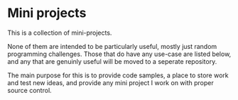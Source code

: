 # Mini projects

This is a collection of mini-projects. 

None of them are intended to be particularly useful, mostly just random programming challenges. Those that do have any use-case are listed below, and any that are genuinly useful will be moved to a seperate repository.

The main purpose for this is to provide code samples, a place to store work and test new ideas, and provide any mini project I work on with proper source control.  
